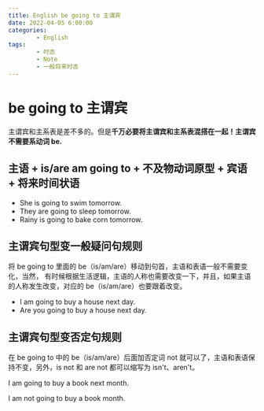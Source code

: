 ```yaml
---
title: English be going to 主谓宾
date: 2022-04-05 6:00:00
categories:
        - English
tags:
        - 时态
        - Note
        - 一般将来时态
---
```


# be going to 主谓宾

主谓宾和主系表是差不多的。但是**千万必要将主谓宾和主系表混搭在一起！主谓宾不需要系动词 be.**

## 主语 + is/are am going to + 不及物动词原型 + 宾语 + 将来时间状语

- She is going to swim tomorrow.
- They are going to sleep tomorrow.
- Rainy is going to bake corn tomorrow.

## 主谓宾句型变一般疑问句规则

将 be going to 里面的 be（is/am/are）移动到句首，主语和表语一般不需要变化，当然， 有时候根据生活逻辑，主语的人称也需要改变一下，并且，如果主语的人称发生改变，对应的 be（is/am/are）也要跟着改变。

- I am going to buy a house next day.
- Are you going to buy a house next day.

## 主谓宾句型变否定句规则

在 be going to 中的 be（is/am/are）后面加否定词 not 就可以了，主语和表语保持不变，另外，is not 和 are not 都可以缩写为 isn't、aren't。

I am going to buy a book next month.

I am not going to buy a book month.
